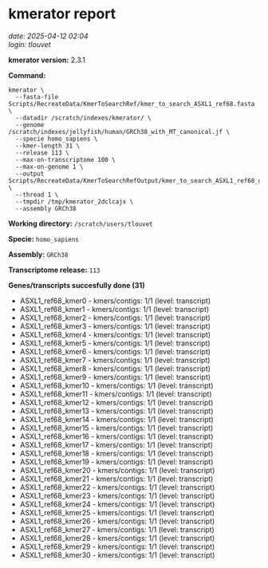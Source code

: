 # kmerator report
*date: 2025-04-12 02:04*  
*login: tlouvet*

**kmerator version:** 2.3.1

**Command:**

```
kmerator \
  --fasta-file Scripts/RecreateData/KmerToSearchRef/kmer_to_search_ASXL1_ref68.fasta \
  --datadir /scratch/indexes/kmerator/ \
  --genome /scratch/indexes/jellyfish/human/GRCh38_with_MT_canonical.jf \
  --specie homo_sapiens \
  --kmer-length 31 \
  --release 113 \
  --max-on-transcriptome 100 \
  --max-on-genome 1 \
  --output Scripts/RecreateData/KmerToSearchRefOutput/kmer_to_search_ASXL1_ref68_output \
  --thread 1 \
  --tmpdir /tmp/kmerator_2dclcajx \
  --assembly GRCh38
```

**Working directory:** `/scratch/users/tlouvet`

**Specie:** `homo_sapiens`

**Assembly:** `GRCh38`

**Transcriptome release:** `113`

**Genes/transcripts succesfully done (31)**

- ASXL1_ref68_kmer0 - kmers/contigs: 1/1 (level: transcript)
- ASXL1_ref68_kmer1 - kmers/contigs: 1/1 (level: transcript)
- ASXL1_ref68_kmer2 - kmers/contigs: 1/1 (level: transcript)
- ASXL1_ref68_kmer3 - kmers/contigs: 1/1 (level: transcript)
- ASXL1_ref68_kmer4 - kmers/contigs: 1/1 (level: transcript)
- ASXL1_ref68_kmer5 - kmers/contigs: 1/1 (level: transcript)
- ASXL1_ref68_kmer6 - kmers/contigs: 1/1 (level: transcript)
- ASXL1_ref68_kmer7 - kmers/contigs: 1/1 (level: transcript)
- ASXL1_ref68_kmer8 - kmers/contigs: 1/1 (level: transcript)
- ASXL1_ref68_kmer9 - kmers/contigs: 1/1 (level: transcript)
- ASXL1_ref68_kmer10 - kmers/contigs: 1/1 (level: transcript)
- ASXL1_ref68_kmer11 - kmers/contigs: 1/1 (level: transcript)
- ASXL1_ref68_kmer12 - kmers/contigs: 1/1 (level: transcript)
- ASXL1_ref68_kmer13 - kmers/contigs: 1/1 (level: transcript)
- ASXL1_ref68_kmer14 - kmers/contigs: 1/1 (level: transcript)
- ASXL1_ref68_kmer15 - kmers/contigs: 1/1 (level: transcript)
- ASXL1_ref68_kmer16 - kmers/contigs: 1/1 (level: transcript)
- ASXL1_ref68_kmer17 - kmers/contigs: 1/1 (level: transcript)
- ASXL1_ref68_kmer18 - kmers/contigs: 1/1 (level: transcript)
- ASXL1_ref68_kmer19 - kmers/contigs: 1/1 (level: transcript)
- ASXL1_ref68_kmer20 - kmers/contigs: 1/1 (level: transcript)
- ASXL1_ref68_kmer21 - kmers/contigs: 1/1 (level: transcript)
- ASXL1_ref68_kmer22 - kmers/contigs: 1/1 (level: transcript)
- ASXL1_ref68_kmer23 - kmers/contigs: 1/1 (level: transcript)
- ASXL1_ref68_kmer24 - kmers/contigs: 1/1 (level: transcript)
- ASXL1_ref68_kmer25 - kmers/contigs: 1/1 (level: transcript)
- ASXL1_ref68_kmer26 - kmers/contigs: 1/1 (level: transcript)
- ASXL1_ref68_kmer27 - kmers/contigs: 1/1 (level: transcript)
- ASXL1_ref68_kmer28 - kmers/contigs: 1/1 (level: transcript)
- ASXL1_ref68_kmer29 - kmers/contigs: 1/1 (level: transcript)
- ASXL1_ref68_kmer30 - kmers/contigs: 1/1 (level: transcript)
